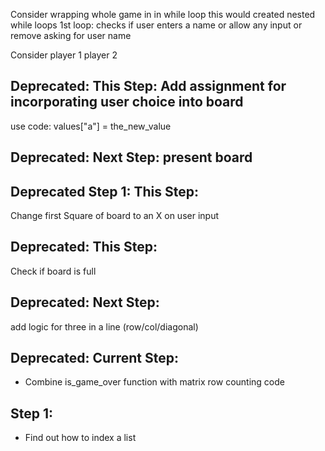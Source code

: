 Consider wrapping whole game in in while loop
this would created nested while loops
1st loop:
    checks if user enters a name
    or allow any input
    or remove asking for user name

Consider player 1 player 2

## Deprecated: This Step: Add assignment for incorporating user choice into board

use code:
    values["a"] = the_new_value

## Deprecated: Next Step: present board

## Deprecated Step 1: This Step:
Change first Square of board to an X on user input

## Deprecated: This Step:
Check if board is full

## Deprecated: Next Step:
add logic for three in a line (row/col/diagonal)

## Deprecated: Current Step:
- Combine is_game_over function with matrix row counting code

## Step 1:
- Find out how to index a list
